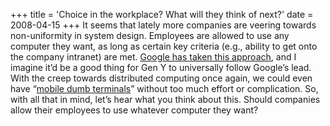 +++
title = 'Choice in the workplace? What will they think of next?'
date = 2008-04-15
+++
It seems that lately more companies are veering towards non-uniformity in system design. Employees are allowed to use any computer they want, as long as certain key criteria (e.g., ability to get onto the company intranet) are met. [Google has taken this approach](http://www.cio.com/article/144500/IT_s_Third_Epoch...and_Running_IT_at_Google/2), and I imagine it’d be a good thing for Gen Y to universally follow Google’s lead. With the creep towards distributed computing once again, we could even have “[mobile dumb terminals](http://webworkerdaily.com/2008/04/13/time-for-a-portable-dumb-terminal/)” without too much effort or complication. So, with all that in mind, let’s hear what you think about this. Should companies allow their employees to use whatever computer they want?